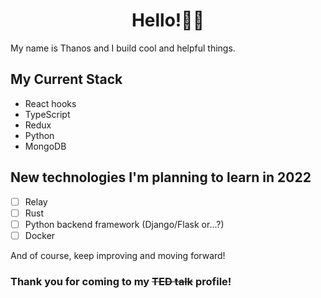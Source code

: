 
<h1 align='center'>Hello!👋😊</h1>

<p>My name is Thanos and I build cool and helpful things.</p>

<h2>My Current Stack</h2>
<ul>
  <li>React hooks</li>
  <li>TypeScript</li>
  <li>Redux</li>
  <li>Python</li>
  <li>MongoDB</li>
</ul>


<h2>New technologies I'm planning to learn in 2022</h2>

- [ ] Relay
- [ ] Rust
- [ ] Python backend framework (Django/Flask or...?)
- [ ] Docker

<p>And of course, keep improving and moving forward!</p>

  
<h3>Thank you for coming to my <s>TED talk</s> profile!</h3>

